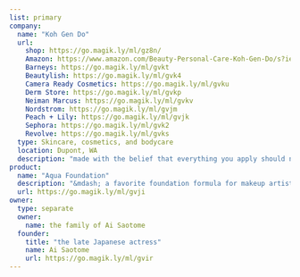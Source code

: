 ```yaml
---
list: primary
company:
  name: "Koh Gen Do"
  url:
    shop: https://go.magik.ly/ml/gz8n/
    Amazon: https://www.amazon.com/Beauty-Personal-Care-Koh-Gen-Do/s?ie=UTF8&field-brandtextbin=Koh%20Gen%20Do&page=1&rh=n%3A3760911
    Barneys: https://go.magik.ly/ml/gvkt
    Beautylish: https://go.magik.ly/ml/gvk4
    Camera Ready Cosmetics: https://go.magik.ly/ml/gvku
    Derm Store: https://go.magik.ly/ml/gvkp
    Neiman Marcus: https://go.magik.ly/ml/gvkv
    Nordstrom: https://go.magik.ly/ml/gvjm
    Peach + Lily: https://go.magik.ly/ml/gvjk
    Sephora: https://go.magik.ly/ml/gvk2
    Revolve: https://go.magik.ly/ml/gvks
  type: Skincare, cosmetics, and bodycare
  location: Dupont, WA
  description: "made with the belief that everything you apply should nurture your skin’s radiant vitality"
product:
  name: "Aqua Foundation"
  description: "&mdash; a favorite foundation formula for makeup artists working in TV and film"
  url: https://go.magik.ly/ml/gvji
owner:
  type: separate
  owner:
    name: the family of Ai Saotome
  founder:
    title: "the late Japanese actress"
    name: Ai Saotome
    url: https://go.magik.ly/ml/gvir
---
```

